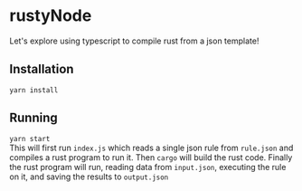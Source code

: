 # rustyNode

Let's explore using typescript to compile rust from a json template!

## Installation

`yarn install`

## Running

`yarn start`  
This will first run `index.js` which reads a single json rule from `rule.json` and compiles a rust program to run it. Then `cargo` will build the rust code. Finally the rust program will run, reading data from `input.json`, executing the rule on it, and saving the results to `output.json`

